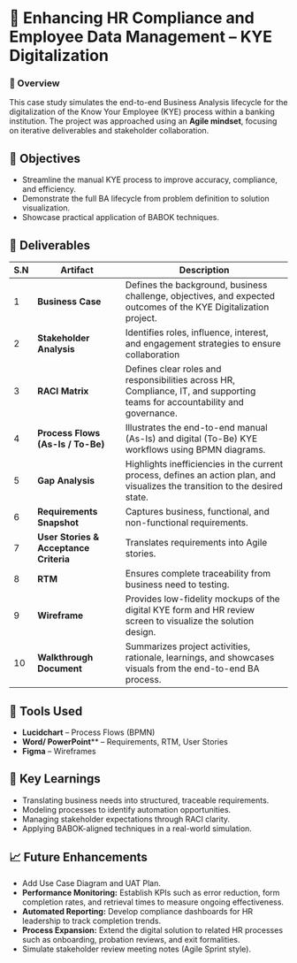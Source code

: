 # 💼 Enhancing HR Compliance and Employee Data Management – KYE Digitalization  

### 📍 Overview
This case study simulates the end-to-end Business Analysis lifecycle for the digitalization of the Know Your Employee (KYE) process within a banking institution. The project was approached using an **Agile mindset**, focusing on iterative deliverables and stakeholder collaboration.

## 🎯 Objectives
- Streamline the manual KYE process to improve accuracy, compliance, and efficiency.
- Demonstrate the full BA lifecycle from problem definition to solution visualization.
- Showcase practical application of BABOK techniques.

## 🧩 Deliverables

| S.N | Artifact | Description |
|-------|-----------|-------------|
| 1 | **Business Case** | Defines the background, business challenge, objectives, and expected outcomes of the KYE Digitalization project. |
| 2 | **Stakeholder Analysis** | Identifies roles, influence, interest, and engagement strategies to ensure collaboration |
| 3 | **RACI Matrix** | Defines clear roles and responsibilities across HR, Compliance, IT, and supporting teams for accountability and governance. |
| 4 | **Process Flows (As-Is / To-Be)** | Illustrates the end-to-end manual (As-Is) and digital (To-Be) KYE workflows using BPMN diagrams.|
| 5 | **Gap Analysis** | Highlights inefficiencies in the current process, defines an action plan, and visualizes the transition to the desired state.|
| 6 | **Requirements Snapshot** | Captures business, functional, and non-functional requirements. |
| 7 | **User Stories & Acceptance Criteria** | Translates requirements into Agile stories. |
| 8 | **RTM** | Ensures complete traceability from business need to testing. |
| 9 | **Wireframe** | Provides low-fidelity mockups of the digital KYE form and HR review screen to visualize the solution design.|
| 10 | **Walkthrough Document** | Summarizes project activities, rationale, learnings, and showcases visuals from the end-to-end BA process. |

## 🧭 Tools Used
- **Lucidchart** – Process Flows (BPMN)
- **Word/ PowerPoint**** – Requirements, RTM, User Stories
- **Figma** – Wireframes

## 🧠 Key Learnings
- Translating business needs into structured, traceable requirements.
- Modeling processes to identify automation opportunities.
- Managing stakeholder expectations through RACI clarity.
- Applying BABOK-aligned techniques in a real-world simulation.

## 📈 Future Enhancements
- Add Use Case Diagram and UAT Plan.
- **Performance Monitoring:** Establish KPIs such as error reduction, form completion rates, and retrieval times to measure ongoing effectiveness.  
- **Automated Reporting:** Develop compliance dashboards for HR leadership to track completion trends.  
- **Process Expansion:** Extend the digital solution to related HR processes such as onboarding, probation reviews, and exit formalities.
- Simulate stakeholder review meeting notes (Agile Sprint style).
